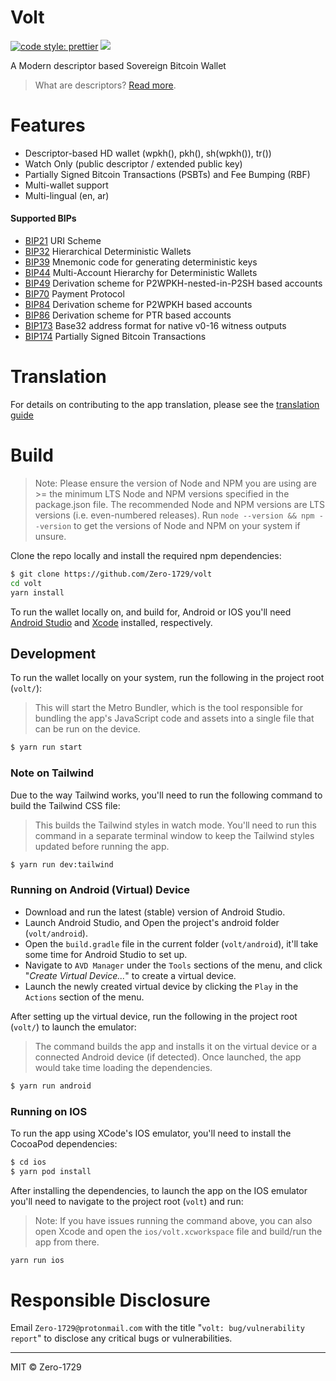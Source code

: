 # Volt

[![code style: prettier](https://img.shields.io/badge/code_style-prettier-ff69b4.svg?style=flat-square)](https://github.com/prettier/prettier)
![](https://camo.githubusercontent.com/bb4c8c469821e7b1e3f2998bf0c183f700a6597106e2c28c0e62f44b2f53e710/68747470733a2f2f696d672e736869656c64732e696f2f62616467652f6c6963656e73652d4d49542d3233323332332e7376673f7374796c653d666c61742d737175617265)

A Modern descriptor based Sovereign Bitcoin Wallet

> What are descriptors? [Read more](https://github.com/bitcoin/bitcoin/blob/master/doc/descriptors.md).

# Features

- Descriptor-based HD wallet (wpkh(), pkh(), sh(wpkh()), tr())
- Watch Only (public descriptor / extended public key)
- Partially Signed Bitcoin Transactions (PSBTs) and Fee Bumping (RBF)
- Multi-wallet support
- Multi-lingual (en, ar)

#### Supported BIPs

- [BIP21](https://github.com/bitcoin/bips/blob/master/bip-0021.mediawiki) URI Scheme
- [BIP32](https://github.com/bitcoin/bips/blob/master/bip-0032.mediawiki) Hierarchical Deterministic Wallets
- [BIP39](https://github.com/bitcoin/bips/blob/master/bip-0039.mediawiki) Mnemonic code for generating deterministic keys
- [BIP44](https://github.com/bitcoin/bips/blob/master/bip-0044.mediawiki) Multi-Account Hierarchy for Deterministic Wallets
- [BIP49](https://github.com/bitcoin/bips/blob/master/bip-0049.mediawiki) Derivation scheme for P2WPKH-nested-in-P2SH based accounts
- [BIP70](https://github.com/bitcoin/bips/blob/master/bip-0070.mediawiki) Payment Protocol
- [BIP84](https://github.com/bitcoin/bips/blob/master/bip-0084.mediawiki) Derivation scheme for P2WPKH based accounts
- [BIP86](https://github.com/bitcoin/bips/blob/master/bip-0086.mediawiki) Derivation scheme for PTR based accounts
- [BIP173](https://github.com/bitcoin/bips/blob/master/bip-0173.mediawiki) Base32 address format for native v0-16 witness outputs
- [BIP174](https://github.com/bitcoin/bips/blob/master/bip-0174.mediawiki) Partially Signed Bitcoin Transactions

# Translation

For details on contributing to the app translation, please see the [translation guide](./CONTRIBUTING.md#translation)

# Build

> Note: Please ensure the version of Node and NPM you are using are >= the minimum LTS Node and NPM versions specified in the package.json file. The recommended Node and NPM versions are LTS versions (i.e. even-numbered releases). Run `node --version && npm --version` to get the versions of Node and NPM on your system if unsure.

Clone the repo locally and install the required npm dependencies:

```sh
$ git clone https://github.com/Zero-1729/volt
cd volt
yarn install
```

To run the wallet locally on, and build for, Android or IOS you'll need [Android Studio](https://developer.android.com/studio/) and [Xcode](https://developer.apple.com/xcode/resources/) installed, respectively. 

## Development

To run the wallet locally on your system, run the following in the project root (`volt/`):

> This will start the Metro Bundler, which is the tool responsible for bundling the app's JavaScript code and assets into a single file that can be run on the device.

```sh
$ yarn run start
```

### Note on Tailwind

Due to the way Tailwind works, you'll need to run the following command to build the Tailwind CSS file:

> This builds the Tailwind styles in watch mode. You'll need to run this command in a separate terminal window to keep the Tailwind styles updated before running the app.

```sh
$ yarn run dev:tailwind
```


### Running on Android (Virtual) Device

- Download and run the latest (stable) version of Android Studio.
- Launch Android Studio, and Open the project's android folder (`volt/android`).
- Open the `build.gradle` file in the current folder (`volt/android`), it'll take some time for Android Studio to set up.
- Navigate to `AVD Manager` under the `Tools` sections of the menu, and click "*Create Virtual Device...*" to create a virtual device.
- Launch the newly created virtual device by clicking the `Play` in the `Actions` section of the menu.

After setting up the virtual device, run the following in the project root (`volt/`) to launch the emulator:

> The command builds the app and installs it on the virtual device or a connected Android device (if detected). Once launched, the app would take time loading the dependencies. 

```sh
$ yarn run android
```

### Running on IOS

To run the app using XCode's IOS emulator, you'll need to install the CocoaPod dependencies:

```sh
$ cd ios
$ yarn pod install
```

After installing the dependencies, to launch the app on the IOS emulator you'll need to navigate to the project root (`volt`) and run:

> Note: If you have issues running the command above, you can also open Xcode and open the `ios/volt.xcworkspace` file and build/run the app from there.

```sh
yarn run ios
```

# Responsible Disclosure

Email `Zero-1729@protonmail.com` with the title "`volt: bug/vulnerability report`" to disclose any critical bugs or vulnerabilities.

---

MIT &copy; Zero-1729
